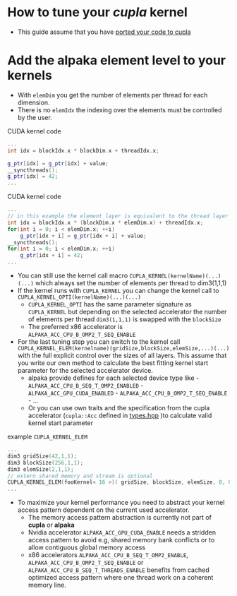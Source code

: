 How to tune your *cupla* kernel
===========================================

- This guide assume that you have [ported your code to cupla](PortingGuide.md)


Add the alpaka element level to your kernels
============================================

- With `elemDim` you get the number of elements per thread for each dimension.
- There is no `elemIdx` the indexing over the elements must be controlled by the user.

CUDA kernel code
```C++
...
int idx = blockIdx.x * blockDim.x + threadIdx.x;

g_ptr[idx] = g_ptr[idx] + value;
__syncthreads();
g_ptr[idx] = 42;
...
```

CUDA kernel code
```C++
...
// in this example the element layer is equivalent to the thread layer
int idx = blockIdx.x * (blockDim.x * elemDim.x) + threadIdx.x;
for(int i = 0; i < elemDim.x; ++i)
    g_ptr[idx + i] = g_ptr[idx + i] + value;
__syncthreads();
for(int i = 0; i < elemDim.x; ++i)
    g_ptr[idx + i] = 42;
...
```

- You can still use the kernel call macro `CUPLA_KERNEL(kernelName)(...)(...)`
  which always set the number of elements per thread to dim3(1,1,1)
- If the kernel runs with `CUPLA_KERNEL` you can change the kernel call to
  `CUPLA_KERNEL_OPTI(kernelName)(...)(...)`
  - `CUPLA_KERNEL_OPTI` has the same parameter signature as `CUPLA_KERNEL` but 
    depending on the selected accelerator the number of elements per thread `dim3(1,1,1)`
    is swapped with the `blockSize` 
  - The preferred x86 accelerator is `ALPAKA_ACC_CPU_B_OMP2_T_SEQ_ENABLE`
- For the last tuning step you can switch to the kernel call 
  `CUPLA_KERNEL_ELEM(kernelname)(gridSize,blockSize,elemSize,...)(...)` with the full
  explicit control over the sizes of all layers. This assume that you write our own
  method to calculate the best fitting kernel start parameter for the selected accelerator
  device.
  - alpaka provide defines for each selected device type like 
        - `ALPAKA_ACC_CPU_B_SEQ_T_OMP2_ENABLED`
        - `ALPAKA_ACC_GPU_CUDA_ENABLED`
        - `ALPAKA_ACC_CPU_B_OMP2_T_SEQ_ENABLE`
        - ...
  - Or you can use own traits and the specification from the cupla accelerator
    (`cupla::Acc` defined in [types.hpp](include/cupla/types.hpp) )to calculate 
    valid kernel start parameter

example `CUPLA_KERNEL_ELEM`
```C++
...
dim3 gridSize(42,1,1);
dim3 blockSize(256,1,1);
dim3 elemSize(2,1,1);
// extern shared memory and stream is optional
CUPLA_KERNEL_ELEM(fooKernel< 16 >)( gridSize, blockSize, elemSize, 0, 0 )( ptr, 23 );
...
```

- To maximize your kernel performance you need to abstract your kernel access pattern 
  dependent on the current used accelerator.
  - The memory access pattern abstraction is currently not part of **cupla** or **alpaka**
  - Nvidia accelerator `ALPAKA_ACC_GPU_CUDA_ENABLE` needs a stridden access
    pattern to avoid e.g, shared memory bank conflicts or to allow contiguous global
    memory access
  - x86 accelerators `ALPAKA_ACC_CPU_B_SEQ_T_OMP2_ENABLE`, `ALPAKA_ACC_CPU_B_OMP2_T_SEQ_ENABLE`
    or `ALPAKA_ACC_CPU_B_SEQ_T_THREADS_ENABLE` benefits from cached optimized access pattern
    where one thread work on a coherent memory line. 
